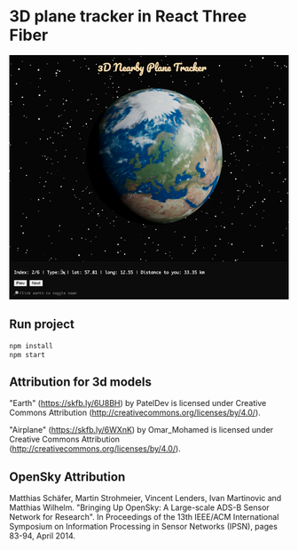 # 3D plane tracker in React Three Fiber

![preview](preview.png)

## Run project

```
npm install
npm start
```

## Attribution for 3d models

"Earth" (https://skfb.ly/6U8BH) by PatelDev is licensed under Creative Commons Attribution (http://creativecommons.org/licenses/by/4.0/).

"Airplane" (https://skfb.ly/6WXnK) by Omar_Mohamed is licensed under Creative Commons Attribution (http://creativecommons.org/licenses/by/4.0/).

## OpenSky Attribution

Matthias Schäfer, Martin Strohmeier, Vincent Lenders, Ivan Martinovic and Matthias Wilhelm.
"Bringing Up OpenSky: A Large-scale ADS-B Sensor Network for Research".
In Proceedings of the 13th IEEE/ACM International Symposium on Information Processing in Sensor Networks (IPSN), pages 83-94, April 2014.
